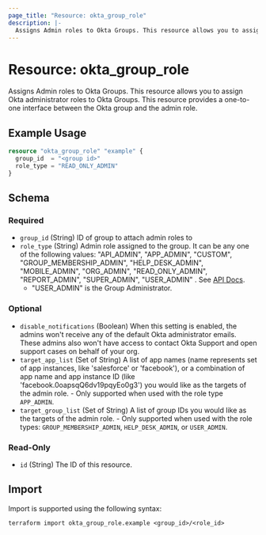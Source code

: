 ```yaml
---
page_title: "Resource: okta_group_role"
description: |-
  Assigns Admin roles to Okta Groups. This resource allows you to assign Okta administrator roles to Okta Groups. This resource provides a one-to-one interface between the Okta group and the admin role.
---
```


# Resource: okta_group_role

Assigns Admin roles to Okta Groups. This resource allows you to assign Okta administrator roles to Okta Groups. This resource provides a one-to-one interface between the Okta group and the admin role.

## Example Usage

```terraform
resource "okta_group_role" "example" {
  group_id  = "<group id>"
  role_type = "READ_ONLY_ADMIN"
}
```

<!-- schema generated by tfplugindocs -->
## Schema

### Required

- `group_id` (String) ID of group to attach admin roles to
- `role_type` (String) Admin role assigned to the group. It can be any one of the following values:
	"API_ADMIN",
	"APP_ADMIN",
	"CUSTOM",
	"GROUP_MEMBERSHIP_ADMIN",
	"HELP_DESK_ADMIN",
	"MOBILE_ADMIN",
	"ORG_ADMIN",
	"READ_ONLY_ADMIN",
	"REPORT_ADMIN",
	"SUPER_ADMIN",
	"USER_ADMIN"
	. See [API Docs](https://developer.okta.com/docs/reference/api/roles/#role-types).
	- "USER_ADMIN" is the Group Administrator.

### Optional

- `disable_notifications` (Boolean) When this setting is enabled, the admins won't receive any of the default Okta administrator emails. These admins also won't have access to contact Okta Support and open support cases on behalf of your org.
- `target_app_list` (Set of String) A list of app names (name represents set of app instances, like 'salesforce' or 'facebook'), or a combination of app name and app instance ID (like 'facebook.0oapsqQ6dv19pqyEo0g3') you would like as the targets of the admin role. - Only supported when used with the role type `APP_ADMIN`.
- `target_group_list` (Set of String) A list of group IDs you would like as the targets of the admin role. - Only supported when used with the role types: `GROUP_MEMBERSHIP_ADMIN`, `HELP_DESK_ADMIN`, or `USER_ADMIN`.

### Read-Only

- `id` (String) The ID of this resource.

## Import

Import is supported using the following syntax:

```shell
terraform import okta_group_role.example <group_id>/<role_id>
```
